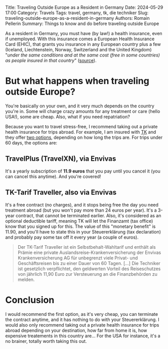 Title: Traveling Outside Europe as a Resident in Germany
Date: 2024-05-29 17:00
Category: Travels
Tags: travel, germany, tk, die techniker
Slug: traveling-outside-europe-as-a-resident-in-germany
Authors: Romain Pellerin
Summary: Things to know and do before traveling outside Europe

As a resident in Germany, you must have (by law!) a health insurance, even if unemployed. With this insurance comes a European Health Insurance Card (EHIC), that grants you insurance in any European country plus a few (Iceland, Liechtenstein, Norway, Switzerland and the United Kingdom) "_under the same conditions and at the same cost (free in some countries) as people insured in that country_" ([source](https://ec.europa.eu/social/main.jsp?catId=559)).

# But what happens when traveling outside Europe?

You're basically on your own, and it very much depends on the country you're in. Some will charge crazy amounts for any treatment or care (hello USA!), some are cheap. Also, what if you need repatriation?

Because you want to travel stress-free, I recommend taking out a private health insurance for trips abroad. For example, I am insured with [TK](https://www.tk.de/) and they offer [two options](https://www.tk.de/service/app/2037704/envivas/reise.app), depending on how long the trips are. For trips under 60 days, the options are:

## TravelPlus (TravelXN), via Envivas

It's a yearly subscription of **11.9 euros** that you pay until you cancel it (you can cancel this anytime). And you're covered!

## TK-Tarif Traveller, also via Envivas

It's a free contract (no charges), and it stops being free the day you need treatment abroad (but you won't pay more than 24 euros per year). It's a 3-year contract, that cannot be terminated earlier. Also, it's considered as an optional deductible tariff, meaning TK will let the Finanzamt (tax office) know that you signed up for this. The value of this "monetary benefit" is 11.90, and you'll have to state this in your Steuererklärung (tax declaration) and probably pay some tax off it every year (a couple of euros).

> Der TK-Tarif Traveller ist ein Selbstbehalt-Wahltarif und enthält als Prämie eine private Auslandsreise-Krankenversicherung der Envivas Krankenversicherung AG für unbegrenzt viele Privat- und Geschäftsreisen bis zu einer Dauer von 60 Tagen. [...] Die Techniker ist gesetzlich verpflichtet, den geldwerten Vorteil des Reiseschutzes von jährlich 11,90 Euro zur Versteuerung an die Finanzbehörden zu melden.

# Conclusion

I would recommend the first option, as it's very cheap, you can terminate the contract anytime, and it has nothing to do with your Steuererklärung. I would also only recommend taking out a private health insurance for trips abroad depending on your destination, how far from home it is, how expensive treatements in this country are... For the USA for instance, it's a no brainer, totally worth taking this out.
